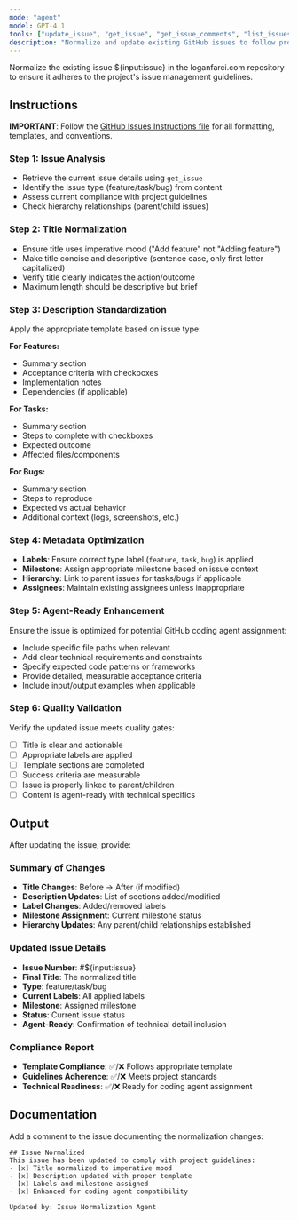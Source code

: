 ```yaml
---
mode: "agent"
model: GPT-4.1
tools: ["update_issue", "get_issue", "get_issue_comments", "list_issues"]
description: "Normalize and update existing GitHub issues to follow project guidelines"
---
```


Normalize the existing issue ${input:issue} in the loganfarci.com repository to ensure it adheres to the project's issue management guidelines.

## Instructions

**IMPORTANT**: Follow the [GitHub Issues Instructions file](../instructions/issues.instructions.md) for all formatting, templates, and conventions.

### Step 1: Issue Analysis

- Retrieve the current issue details using `get_issue`
- Identify the issue type (feature/task/bug) from content
- Assess current compliance with project guidelines
- Check hierarchy relationships (parent/child issues)

### Step 2: Title Normalization

- Ensure title uses imperative mood ("Add feature" not "Adding feature")
- Make title concise and descriptive (sentence case, only first letter capitalized)
- Verify title clearly indicates the action/outcome
- Maximum length should be descriptive but brief

### Step 3: Description Standardization

Apply the appropriate template based on issue type:

**For Features:**

- Summary section
- Acceptance criteria with checkboxes
- Implementation notes
- Dependencies (if applicable)

**For Tasks:**

- Summary section
- Steps to complete with checkboxes
- Expected outcome
- Affected files/components

**For Bugs:**

- Summary section
- Steps to reproduce
- Expected vs actual behavior
- Additional context (logs, screenshots, etc.)

### Step 4: Metadata Optimization

- **Labels**: Ensure correct type label (`feature`, `task`, `bug`) is applied
- **Milestone**: Assign appropriate milestone based on issue context
- **Hierarchy**: Link to parent issues for tasks/bugs if applicable
- **Assignees**: Maintain existing assignees unless inappropriate

### Step 5: Agent-Ready Enhancement

Ensure the issue is optimized for potential GitHub coding agent assignment:

- Include specific file paths when relevant
- Add clear technical requirements and constraints
- Specify expected code patterns or frameworks
- Provide detailed, measurable acceptance criteria
- Include input/output examples when applicable

### Step 6: Quality Validation

Verify the updated issue meets quality gates:

- [ ] Title is clear and actionable
- [ ] Appropriate labels are applied
- [ ] Template sections are completed
- [ ] Success criteria are measurable
- [ ] Issue is properly linked to parent/children
- [ ] Content is agent-ready with technical specifics

## Output

After updating the issue, provide:

### Summary of Changes

- **Title Changes**: Before → After (if modified)
- **Description Updates**: List of sections added/modified
- **Label Changes**: Added/removed labels
- **Milestone Assignment**: Current milestone status
- **Hierarchy Updates**: Any parent/child relationships established

### Updated Issue Details

- **Issue Number**: #${input:issue}
- **Final Title**: The normalized title
- **Type**: feature/task/bug
- **Current Labels**: All applied labels
- **Milestone**: Assigned milestone
- **Status**: Current issue status
- **Agent-Ready**: Confirmation of technical detail inclusion

### Compliance Report

- **Template Compliance**: ✅/❌ Follows appropriate template
- **Guidelines Adherence**: ✅/❌ Meets project standards
- **Technical Readiness**: ✅/❌ Ready for coding agent assignment

## Documentation

Add a comment to the issue documenting the normalization changes:

```
## Issue Normalized
This issue has been updated to comply with project guidelines:
- [x] Title normalized to imperative mood
- [x] Description updated with proper template
- [x] Labels and milestone assigned
- [x] Enhanced for coding agent compatibility

Updated by: Issue Normalization Agent
```
